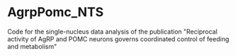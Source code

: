 # AgrpPomc_NTS
Code for the single-nucleus data analysis of the publication "Reciprocal activity of AgRP and POMC neurons governs coordinated control of feeding and metabolism"
